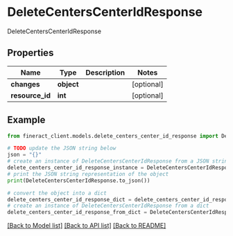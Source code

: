 # DeleteCentersCenterIdResponse

DeleteCentersCenterIdResponse

## Properties

Name | Type | Description | Notes
------------ | ------------- | ------------- | -------------
**changes** | **object** |  | [optional] 
**resource_id** | **int** |  | [optional] 

## Example

```python
from fineract_client.models.delete_centers_center_id_response import DeleteCentersCenterIdResponse

# TODO update the JSON string below
json = "{}"
# create an instance of DeleteCentersCenterIdResponse from a JSON string
delete_centers_center_id_response_instance = DeleteCentersCenterIdResponse.from_json(json)
# print the JSON string representation of the object
print(DeleteCentersCenterIdResponse.to_json())

# convert the object into a dict
delete_centers_center_id_response_dict = delete_centers_center_id_response_instance.to_dict()
# create an instance of DeleteCentersCenterIdResponse from a dict
delete_centers_center_id_response_from_dict = DeleteCentersCenterIdResponse.from_dict(delete_centers_center_id_response_dict)
```
[[Back to Model list]](../README.md#documentation-for-models) [[Back to API list]](../README.md#documentation-for-api-endpoints) [[Back to README]](../README.md)


